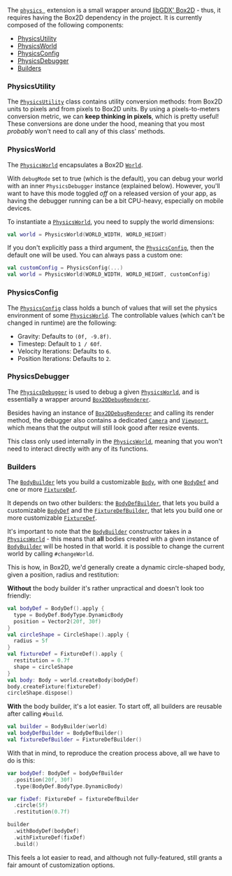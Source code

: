 The [`physics `]() extension is a small wrapper around [libGDX' Box2D](https://github.com/libgdx/libgdx/wiki/Box2d) - thus, it requires having the Box2D dependency in the project. It is currently composed of the following components:

- [PhysicsUtility](#physicsutility)
- [PhysicsWorld](#physicsworld)
- [PhysicsConfig](#physicsconfig)
- [PhysicsDebugger](#physicsdebugger)
- [Builders](#builders)

### PhysicsUtility
The [`PhysicsUtility`]() class contains utility conversion methods: from Box2D units to pixels and from pixels to Box2D units. By using a pixels-to-meters conversion metric, we can **keep thinking in pixels**, which is pretty useful! These conversions are done under the hood, meaning that you most *probably* won't need to call any of this class' methods.

### PhysicsWorld
The [`PhysicsWorld`]() encapsulates a Box2D [`World`](https://libgdx.badlogicgames.com/nightlies/docs/api/com/badlogic/gdx/physics/box2d/World.html). 

With `debugMode` set to true (which is the default), you can debug your world with an inner `PhysicsDebugger` instance (explained below). However, you'll want to have this mode toggled *off* on a released version of your app, as having the debugger running can be a bit CPU-heavy, especially on mobile devices.

To instantiate a [`PhysicsWorld`](), you need to supply the world dimensions:
```kotlin
val world = PhysicsWorld(WORLD_WIDTH, WORLD_HEIGHT)
```

If you don't explicitly pass a third argument, the [`PhysicsConfig`](), then the default one will be used. You can always pass a custom one:
```kotlin
val customConfig = PhysicsConfig(...)
val world = PhysicsWorld(WORLD_WIDTH, WORLD_HEIGHT, customConfig)
```

### PhysicsConfig
The [`PhysicsConfig`]() class holds a bunch of values that will set the physics environment of some [`PhysicsWorld`](). The controllable values (which can't be changed in runtime) are the following:

- Gravity: Defaults to `(0f, -9.8f)`.
- Timestep: Default to `1 / 60f`.
- Velocity Iterations: Defaults to `6`.
- Position Iterations: Defaults to `2`.

### PhysicsDebugger
The [`PhysicsDebugger`]() is used to debug a given [`PhysicsWorld`](), and is essentially a wrapper around [`Box2DDebugRenderer`](https://libgdx.badlogicgames.com/nightlies/docs/api/com/badlogic/gdx/physics/box2d/Box2DDebugRenderer.html).

Besides having an instance of [`Box2DDebugRenderer`]() and calling its render method, the debugger also contains a dedicated [`Camera`](https://github.com/libgdx/libgdx/wiki/Orthographic-camera) and [`Viewport`](https://github.com/libgdx/libgdx/wiki/Viewports), which means that the output will still look good after resize events.

This class only used internally in the [`PhysicsWorld`](), meaning that you won't need to interact directly with any of its functions.

### Builders

The [`BodyBuilder`]() lets you build a customizable [`Body`](), with one [`BodyDef`]() and one or more [`FixtureDef`]().

It depends on two other builders: the [`BodyDefBuilder`](), that lets you build a customizable [`BodyDef`](https://libgdx.badlogicgames.com/nightlies/docs/api/com/badlogic/gdx/physics/box2d/BodyDef.html) and the [`FixtureDefBuilder`](), that lets you build one or more customizable [`FixtureDef`](https://libgdx.badlogicgames.com/nightlies/docs/api/com/badlogic/gdx/physics/box2d/FixtureDef.html).

It's important to note that the [`BodyBuilder`]() constructor takes in a [`PhysicsWorld`]() - this means that **all** bodies created with a given instance of [`BodyBuilder`]() will be hosted in that world. it is possible to change the current world by calling `#changeWorld`.

This is how, in Box2D, we'd generally create a dynamic circle-shaped body, given a position, radius and restitution:

**Without** the body builder it's rather unpractical and doesn't look too friendly:

```kotlin
val bodyDef = BodyDef().apply {
  type = BodyDef.BodyType.DynamicBody
  position = Vector2(20f, 30f)
}
val circleShape = CircleShape().apply {
  radius = 5f
}
val fixtureDef = FixtureDef().apply {
  restitution = 0.7f
  shape = circleShape
}
val body: Body = world.createBody(bodyDef)
body.createFixture(fixtureDef)
circleShape.dispose()
```

**With** the body builder, it's a lot easier. To start off, all builders are reusable after calling `#build`.
```kotlin
val builder = BodyBuilder(world)
val bodyDefBuilder = BodyDefBuilder()
val fixtureDefBuilder = FixtureDefBuilder()
```

With that in mind, to reproduce the creation process above, all we have to do is this:
```kotlin
var bodyDef: BodyDef = bodyDefBuilder
  .position(20f, 30f)
  .type(BodyDef.BodyType.DynamicBody)

var fixDef: FixtureDef = fixtureDefBuilder
  .circle(5f)
  .restitution(0.7f)

builder
  .withBodyDef(bodyDef)
  .withFixtureDef(fixDef)
  .build()
```

This feels a lot easier to read, and although not fully-featured, still grants a fair amount of customization options.
